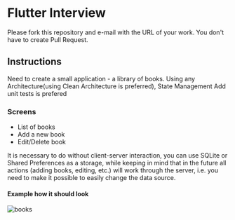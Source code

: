 # Flutter Interview
Please fork this repository and e-mail with the URL of your work. You don't have to create Pull Request.

## Instructions
Need to create a small application - a library of books.
Using any Architecture(using Clean Architecture is preferred), State Management
Add unit tests is prefered

### Screens
 - List of books
 - Add a new book
 - Edit/Delete book

It is necessary to do without client-server interaction, you can use SQLite or Shared Preferences as a storage, while keeping in mind that in the future all actions (adding books, editing, etc.) will work through the server, i.e. you need to make it possible to easily change the data source.

#### Example how it should look
![books](https://user-images.githubusercontent.com/69201554/93488470-12980600-f90f-11ea-92a3-2c17e6b1658a.gif)
